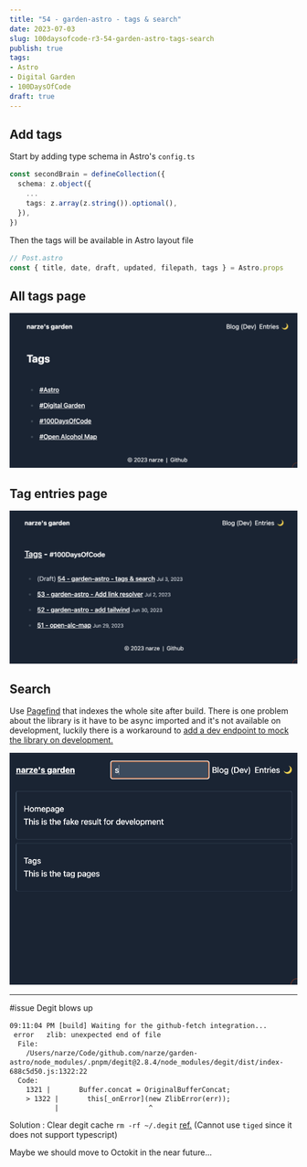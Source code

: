 ```yaml
---
title: "54 - garden-astro - tags & search"
date: 2023-07-03
slug: 100daysofcode-r3-54-garden-astro-tags-search
publish: true
tags:
- Astro
- Digital Garden
- 100DaysOfCode
draft: true
---
```


## Add tags

Start by adding type schema in Astro's `config.ts`
```typescript
const secondBrain = defineCollection({
  schema: z.object({
    ...
    tags: z.array(z.string()).optional(),
  }),
})
```

Then the tags will be available in Astro layout file

```typescript
// Post.astro
const { title, date, draft, updated, filepath, tags } = Astro.props
```

## All tags page
![](1-Projects/100DaysOfCode-R3/attachments/Pasted%20image%2020230703220104.png)

## Tag entries page
![](1-Projects/100DaysOfCode-R3/attachments/Pasted%20image%2020230703220118.png)

## Search

Use [Pagefind](https://pagefind.app) that indexes the whole site after build. There is one problem about the library is it have to be async imported and it's not available on development, luckily there is a workaround to [add a dev endpoint to mock the library on development.](https://blog.otterlord.dev/post/astro-search/#adding-a-dev-endpoint)

![](1-Projects/100DaysOfCode-R3/attachments/Pasted%20image%2020230703235733.png)

---

#issue Degit blows up
```
09:11:04 PM [build] Waiting for the github-fetch integration...
 error   zlib: unexpected end of file
  File:
    /Users/narze/Code/github.com/narze/garden-astro/node_modules/.pnpm/degit@2.8.4/node_modules/degit/dist/index-688c5d50.js:1322:22
  Code:
    1321 |       Buffer.concat = OriginalBufferConcat;
    > 1322 |       this[_onError](new ZlibError(err));
           |                      ^
```
Solution : Clear degit cache `rm -rf ~/.degit` [ref.](https://github.com/Rich-Harris/degit/issues/313) (Cannot use `tiged` since it does not support typescript)

Maybe we should move to Octokit in the near future...



